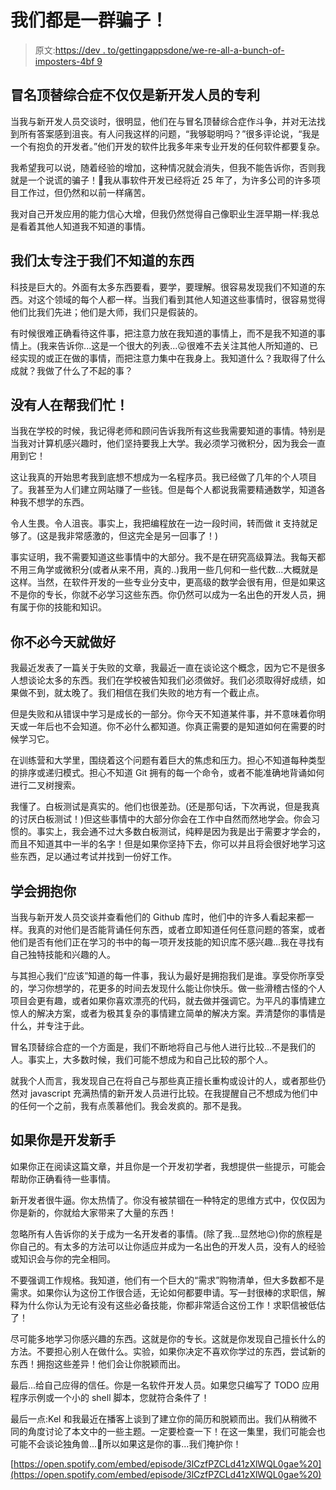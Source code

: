 # 我们都是一群骗子！

> 原文:[https://dev . to/gettingappsdone/we-re-all-a-bunch-of-imposters-4bf 9](https://dev.to/gettingappsdone/we-re-all-a-bunch-of-imposters-4bf9)

## 冒名顶替综合症不仅仅是新开发人员的专利

当我与新开发人员交谈时，很明显，他们在与冒名顶替综合症作斗争，并对无法找到所有答案感到沮丧。有人问我这样的问题，“我够聪明吗？”很多评论说，“我是一个有抱负的开发者。”他们开发的软件比我多年来专业开发的任何软件都要复杂。

我希望我可以说，随着经验的增加，这种情况就会消失，但我不能告诉你，否则我就是一个说谎的骗子！🤣我从事软件开发已经将近 25 年了，为许多公司的许多项目工作过，但仍然和以前一样痛苦。

我对自己开发应用的能力信心大增，但我仍然觉得自己像职业生涯早期一样:我总是看着其他人知道我不知道的事情。

## [](#we-focus-too-much-on-what-we-dont-know)我们太专注于我们不知道的东西

科技是巨大的。外面有太多东西要看，要学，要理解。很容易发现我们不知道的东西。对这个领域的每个人都一样。当我们看到其他人知道这些事情时，很容易觉得他们比我们先进；他们是大师，我们只是假装的。

有时候很难正确看待这件事，把注意力放在我知道的事情上，而不是我不知道的事情上。(我来告诉你...这是一个很大的列表...😛很难不去关注其他人所知道的、已经实现的或正在做的事情，而把注意力集中在我身上。我知道什么？我取得了什么成就？我做了什么了不起的事？

## 没有人在帮我们忙！

当我在学校的时候，我记得老师和顾问告诉我所有这些我需要知道的事情。特别是当我对计算机感兴趣时，他们坚持要我上大学。我必须学习微积分，因为我会一直用到它！

这让我真的开始思考我到底想不想成为一名程序员。我已经做了几年的个人项目了。我甚至为人们建立网站赚了一些钱。但是每个人都说我需要精通数学，知道各种我不想学的东西。

令人生畏。令人沮丧。事实上，我把编程放在一边一段时间，转而做 it 支持就足够了。(这是我非常感激的，但这完全是另一回事了！)

事实证明，我不需要知道这些事情中的大部分。我不是在研究高级算法。我每天都不用三角学或微积分(或者从来不用，真的..)我用一些几何和一些代数...大概就是这样。当然，在软件开发的一些专业分支中，更高级的数学会很有用，但是如果这不是你的专长，你就不必学习这些东西。你仍然可以成为一名出色的开发人员，拥有属于你的技能和知识。

## 你不必今天就做好

我最近发表了一篇关于失败的文章，我最近一直在谈论这个概念，因为它不是很多人想谈论太多的东西。我们在学校被告知我们必须做好。我们必须取得好成绩，如果做不到，就太晚了。我们相信在我们失败的地方有一个截止点。

但是失败和从错误中学习是成长的一部分。你今天不知道某件事，并不意味着你明天或一年后也不会知道。你不必什么都知道。你真正需要的是知道如何在需要的时候学习它。

在训练营和大学里，围绕着这个问题有着巨大的焦虑和压力。担心不知道每种类型的排序或递归模式。担心不知道 Git 拥有的每一个命令，或者不能准确地背诵如何进行二叉树搜索。

我懂了。白板测试是真实的。他们也很差劲。(还是那句话，下次再说，但是我真的讨厌白板测试！)但这些事情中的大部分你会在工作中自然而然地学会。你会习惯的。事实上，我会通不过大多数白板测试，纯粹是因为我是出于需要才学会的，而且不知道其中一半的名字！但是如果你坚持下去，你可以并且将会很好地学习这些东西，足以通过考试并找到一份好工作。

## [](#learn-to-embrace-you)学会拥抱你

当我与新开发人员交谈并查看他们的 Github 库时，他们中的许多人看起来都一样。我真的对他们是否能背诵任何东西，或者立即知道任何任意问题的答案，或者他们是否有他们正在学习的书中的每一项开发技能的知识库不感兴趣...我在寻找有自己独特技能和兴趣的人。

与其担心我们“应该”知道的每一件事，我认为最好是拥抱我们是谁。享受你所享受的，学习你想学的，花更多的时间去发现什么能让你快乐。做一些滑稽古怪的个人项目会更有趣，或者如果你喜欢漂亮的代码，就去做并强调它。为平凡的事情建立惊人的解决方案，或者为极其复杂的事情建立简单的解决方案。弄清楚你的事情是什么，并专注于此。

冒名顶替综合症的一个方面是，我们不断地将自己与他人进行比较...不是我们的人。事实上，大多数时候，我们可能不想成为和自己比较的那个人。

就我个人而言，我发现自己在将自己与那些真正擅长重构或设计的人，或者那些仍然对 javascript 充满热情的新开发人员进行比较。在我提醒自己不想成为他们中的任何一个之前，我有点羡慕他们。我会发疯的。那不是我。

## [](#if-youre-new-to-development)如果你是开发新手

如果你正在阅读这篇文章，并且你是一个开发初学者，我想提供一些提示，可能会帮助你正确看待一些事情。

新开发者很牛逼。你太热情了。你没有被禁锢在一种特定的思维方式中，仅仅因为你是新的，你就给大家带来了大量的东西！

忽略所有人告诉你的关于成为一名开发者的事情。(除了我...显然地😉)你的旅程是你自己的。有太多的方法可以让你适应并成为一名出色的开发人员，没有人的经验或知识会与你的完全相同。

不要强调工作规格。我知道，他们有一个巨大的“需求”购物清单，但大多数都不是需求。如果你认为这份工作很合适，无论如何都要申请。写一封很棒的求职信，解释为什么你认为无论有没有这些必备技能，你都非常适合这份工作！求职信被低估了！

尽可能多地学习你感兴趣的东西。这就是你的专长。这就是你发现自己擅长什么的方法。不要担心别人在做什么。实验，如果你决定不喜欢你学过的东西，尝试新的东西！拥抱这些差异！他们会让你脱颖而出。

最后...给自己应得的信任。你是一名软件开发人员。如果您只编写了 TODO 应用程序示例或一个小的 shell 脚本，您就符合条件了！

最后一点:Kel 和我最近在播客上谈到了建立你的简历和脱颖而出。我们从稍微不同的角度讨论了本文中的一些主题。一定要检查一下！在这一集里，我们可能会也可能不会谈论独角兽...🦄所以如果这是你的事...我们掩护你！

[https://open.spotify.com/embed/episode/3lCzfPZCLd41zXlWQL0gae%20](https://open.spotify.com/embed/episode/3lCzfPZCLd41zXlWQL0gae%20)